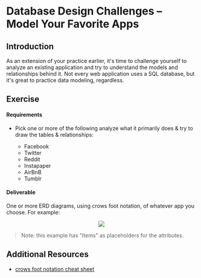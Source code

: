 # Database Design Challenges – Model Your Favorite Apps

## Introduction

As an extension of your practice earlier, it's time to challenge yourself to analyze an existing application and try to understand the models and relationships behind it. Not every web application uses a SQL database, but it's great to practice data modeling, regardless.

## Exercise

#### Requirements

- Pick one or more of the following analyze what it primarily does & try to draw the tables & relationships:

  - Facebook
  - Twitter
  - Reddit
  - Instapaper
  - AirBnB
  - Tumblr

#### Deliverable

One or more ERD diagrams, using crows foot notation, of whatever app you choose.  For example:


<p align="center">
  <img src ="https://www.edrawsoft.com/images/examples/entity-relationship-diagram.png">
</p>

> Note: this example has "Items" as placeholders for the attributes.


## Additional Resources

- [crows foot notation cheat sheet](http://www.vivekmchawla.com/content/images/2013/Dec/ERD_Relationship_Symbols_Quick_Reference-1.png)
